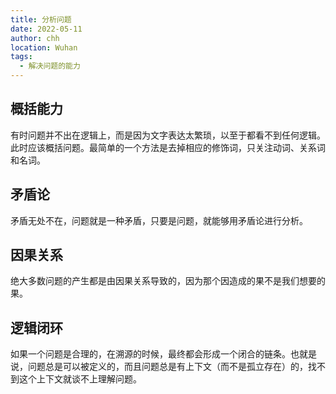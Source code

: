 ```yaml
---
title: 分析问题
date: 2022-05-11
author: chh
location: Wuhan
tags:
  - 解决问题的能力
---
```


## 概括能力

有时问题并不出在逻辑上，而是因为文字表达太繁琐，以至于都看不到任何逻辑。此时应该概括问题。最简单的一个方法是去掉相应的修饰词，只关注动词、关系词和名词。

## 矛盾论

矛盾无处不在，问题就是一种矛盾，只要是问题，就能够用矛盾论进行分析。

## 因果关系

绝大多数问题的产生都是由因果关系导致的，因为那个因造成的果不是我们想要的果。

## 逻辑闭环

如果一个问题是合理的，在溯源的时候，最终都会形成一个闭合的链条。也就是说，问题总是可以被定义的，而且问题总是有上下文（而不是孤立存在）的，找不到这个上下文就谈不上理解问题。
